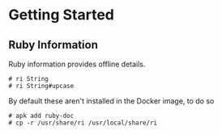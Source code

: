 # Getting Started

## Ruby Information

Ruby information provides offline details.

```
# ri String
# ri String#upcase
```

By default these aren't installed in the Docker image, to do so

```
# apk add ruby-doc
# cp -r /usr/share/ri /usr/local/share/ri
```
